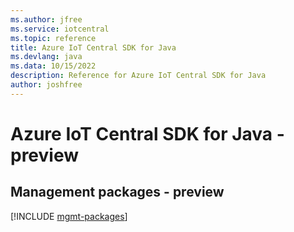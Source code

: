 ```yaml
---
ms.author: jfree
ms.service: iotcentral
ms.topic: reference
title: Azure IoT Central SDK for Java
ms.devlang: java
ms.data: 10/15/2022
description: Reference for Azure IoT Central SDK for Java
author: joshfree
---
```

# Azure IoT Central SDK for Java - preview

## Management packages - preview
[!INCLUDE [mgmt-packages](iot-central-mgmt-index.md)]
